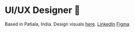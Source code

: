 # UI/UX Designer 👋


Based in Patiala, India. 
Design visuals [here](https://www.behance.net/moodboard/214628745/Mix-Match).
[LinkedIn](https://www.linkedin.com/in/kashish-gaba) [Figma](https://www.figma.com/@kashish_gaba)

